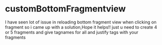 # customBottomFragmentview
I have seen lot of issue in reloading bottom fragment view when clicking on fragment so i came up with a solution,Hope it helps!!
just u need to create 4 or 5 fragments and give tagnames for all and justify tags with your fragments
